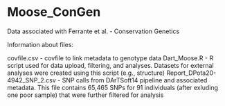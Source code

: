 # Moose_ConGen
Data associated with Ferrante et al. - Conservation Genetics

Information about files:

covfile.csv - covfile to link metadata to genotype data
Dart_Moose.R - R script used for data upload, filtering, and analyses. Datasets for external analyses were created using this script (e.g., structure)
Report_DPota20-4942_SNP_2.csv - SNP calls from DArTSoft14 pipeline and associated metadata. This file contains 65,465 SNPs for 91 individuals (after exluding one poor sample) that were further filtered for analysis
